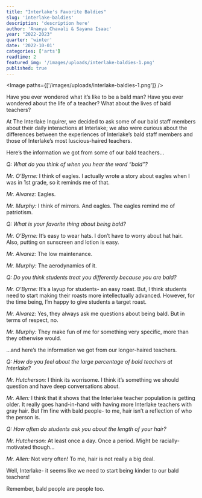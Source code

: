 ```yaml
---
title: "Interlake's Favorite Baldies"
slug: 'interlake-baldies'
description: 'description here'
author: 'Ananya Chavali & Sayana Isaac'
year: "2022-2023"
quarter: 'winter'
date: '2022-10-01'
categories: ['arts']
readtime: 2
featured_img: '/images/uploads/interlake-baldies-1.png'
published: true
---
```


<script>
    import Image from "$lib/components/image.svelte";
</script>

<Image paths={['/images/uploads/interlake-baldies-1.png']} />

Have you ever wondered what it’s like to be a bald man? Have you ever wondered about the life of a teacher? What about the lives of bald teachers?

At The Interlake Inquirer, we decided to ask some of our bald staff members about their daily interactions at Interlake; we also were curious about the differences between the experiences of Interlake’s bald staff members and those of Interlake’s most luscious-haired teachers.

Here’s the information we got from some of our bald teachers…

_Q: What do you think of when you hear the word “bald”?_

_Mr. O’Byrne:_ I think of eagles. I actually wrote a story about eagles when I was in 1st grade, so it reminds me of that.

_Mr. Alvarez:_ Eagles.

_Mr. Murphy:_ I think of mirrors. And eagles. The eagles remind me of patriotism.

_Q: What is your favorite thing about being bald?_

_Mr. O’Byrne:_ It’s easy to wear hats. I don’t have to worry about hat hair. Also, putting on sunscreen and lotion is easy.

_Mr. Alvarez:_ The low maintenance.

_Mr. Murphy:_ The aerodynamics of it.

_Q: Do you think students treat you differently because you are bald?_

_Mr. O’Byrne:_ It’s a layup for students- an easy roast. But, I think students need to start making their roasts more intellectually advanced. However, for the time being, I’m happy to give students a target roast.

_Mr. Alvarez:_ Yes, they always ask me questions about being bald. But in terms of respect, no.

_Mr. Murphy:_ They make fun of me for something very specific, more than they otherwise would.

…and here’s the information we got from our longer-haired teachers.

_Q: How do you feel about the large percentage of bald teachers at Interlake?_

_Mr. Hutcherson:_ I think its worrisome. I think it’s something we should question and have deep conversations about.

_Mr. Allen:_ I think that it shows that the Interlake teacher population is getting older. It really goes hand-in-hand with having more Interlake teachers with gray hair. But I’m fine with bald people- to me, hair isn’t a reflection of who the person is.

_Q: How often do students ask you about the length of your hair?_

_Mr. Hutcherson:_ At least once a day. Once a period. Might be racially-motivated though…

_Mr. Allen:_ Not very often! To me, hair is not really a big deal.

Well, Interlake- it seems like we need to start being kinder to our bald teachers!

Remember, bald people are people too.
